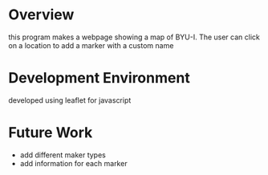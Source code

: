 # Overview

this program makes a webpage showing a map of BYU-I. The user can click on a location to add a marker with a custom name

# Development Environment

developed using leaflet for javascript


# Future Work

* add different maker types
* add information for each marker
